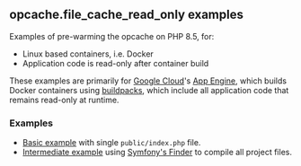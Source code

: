 ## opcache.file_cache_read_only examples

Examples of pre-warming the opcache on PHP 8.5, for:
* Linux based containers, i.e. Docker
* Application code is read-only after container build

These examples are primarily for [Google Cloud](https://cloud.google.com/)'s [App Engine](https://cloud.google.com/appengine), which builds Docker containers using [buildpacks](https://github.com/GoogleCloudPlatform/buildpacks), which include all application code that remains read-only at runtime.

### Examples

* [Basic example](./basic/) with single `public/index.php` file.
* [Intermediate example](./finder/) using [Symfony's Finder](https://github.com/symfony/finder) to compile all project files.